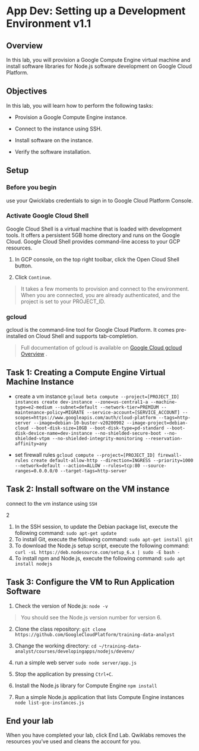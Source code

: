 # App Dev: Setting up a Development Environment v1.1

## Overview
In this lab, you will provision a Google Compute Engine virtual machine and install software libraries for Node.js software development on Google Cloud Platform.

## Objectives
In this lab, you will learn how to perform the following tasks:

- Provision a Google Compute Engine instance.

- Connect to the instance using SSH.

- Install software on the instance.

- Verify the software installation.

## Setup
### Before you begin
use your Qwicklabs credentials to sign in to Google Cloud Platform Console.

### Activate Google Cloud Shell
Google Cloud Shell is a virtual machine that is loaded with development tools. It offers a persistent 5GB home directory and runs on the Google Cloud. Google Cloud Shell provides command-line access to your GCP resources.

1. In GCP console, on the top right toolbar, click the Open Cloud Shell button.

2. Click `Continue`.
> It takes a few moments to provision and connect to the environment. When you are connected, you are already authenticated, and the project is set to your PROJECT_ID.


### gcloud
gcloud is the command-line tool for Google Cloud Platform. It comes pre-installed on Cloud Shell and supports tab-completion.
> Full documentation of gcloud is available on [Google Cloud gcloud Overview](https://cloud.google.com/sdk/gcloud) .


## Task 1: Creating a Compute Engine Virtual Machine Instance

* create a vm instance
`gcloud beta compute --project=[PROJECT_ID] instances create dev-instance --zone=us-central1-a --machine-type=e2-medium --subnet=default --network-tier=PREMIUM --maintenance-policy=MIGRATE --service-account=[SERVICE_ACCOUNT] --scopes=https://www.googleapis.com/auth/cloud-platform --tags=http-server --image=debian-10-buster-v20200902 --image-project=debian-cloud --boot-disk-size=10GB --boot-disk-type=pd-standard --boot-disk-device-name=dev-instance --no-shielded-secure-boot --no-shielded-vtpm --no-shielded-integrity-monitoring --reservation-affinity=any`

* set firewall rules
`gcloud compute --project=[PROJECT_ID] firewall-rules create default-allow-http --direction=INGRESS --priority=1000 --network=default --action=ALLOW --rules=tcp:80 --source-ranges=0.0.0.0/0 --target-tags=http-server`

## Task 2: Install software on the VM instance
connect to the vm instance using `SSH`

2
1. In the SSH session, to update the Debian package list, execute the following command:
`sudo apt-get update`
2. To install Git, execute the following command:
`sudo apt-get install git`
3. To download the Node.js setup script, execute the following command:
`curl -sL https://deb.nodesource.com/setup_6.x | sudo -E bash -`
4. To install npm and Node.js, execute the following command:
`sudo apt install nodejs`


## Task 3: Configure the VM to Run Application Software

1. Check the version of Node.js:
`node -v`
> You should see the Node.js version number for version 6.

2. Clone the class repository:
`git clone https://github.com/GoogleCloudPlatform/training-data-analyst`

3. Change the working directory:
`cd ~/training-data-analyst/courses/developingapps/nodejs/devenv/`

4. run a simple web server
`sudo node server/app.js`

5. Stop the application by pressing `Ctrl+C`.

6. Install the Node.js library for Compute Engine `npm install`

7. Run a simple Node.js application that lists Compute Engine instances
`node list-gce-instances.js`

## End your lab
When you have completed your lab, click End Lab. Qwiklabs removes the resources you’ve used and cleans the account for you.
